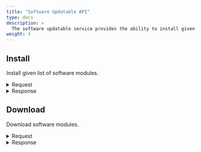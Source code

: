```yaml
---
title: "Software Updatable API"
type: docs
description: >
  The software updatable service provides the ability to install given list of software modules and to download modules.
weight: 4
---
```


## **Install**
Install given list of software modules.

<details>
  <summary>Request</summary>

**Hono Command:** `command//<name>:<namespace>/req//install`

**Ditto Message:**

> | Name | Value | Description |
> | - | - | - |
> | topic | `<name>/<namespace>/things/live/messages/install` | Information about the affected Thing and the type of operation |
> | path | `/features/SoftwareUpdatable/inbox/messages/install` | A path to the `SoftwareUpdatable` Feature, it's message channel, and `install` command |
> | **Headers** | | Additional headers |
> | response-required | true/false | If response is required |
> | content-type | `application/json` | The content type |
> | correlation-id | UUID | Used for correlating protocol messages, the same correlation-id as the response message |
> | **Value** | | JSON presentation of software module that will be installed |
> | correlationId | | Unique identifier that is used to associate and track the series of messages |
> | weight | | The weight is the priority in case of multiple, parallel instructions |
> | metadata | | The metadata is any other information which should be passed to the device |
> | forced | true/false | Forced to remove the software modules |
> | **softwareModules** | | An array of software modules to be installed |
> | metadata | | The metadata is any other information which should be passed to the device |
> | **softwareModule** | | An unique identifier for the software module |
> | name | | The name of the software module |
> | version | | The version of the software module |
> | **artifacts** | | An array of artifacts contained in the software module |
> | filename | | The file name of the artifact |
> | size | | Artifact file size in bytes |
> | **download** | | A map with protocols and links for downloading the artifacts |
> | key | HTTP/HTTPS/FTP/SFTP | Available transport protocols |
> | url | | URL to download the artifact |
> | md5url | | MD5URL to download the MD5SUM file |
> | **checksums** | | A map with checksums to verify the proper download |
> | MD5 | | MD5 checksum |
> | SHA1 | | MD5 checksum |
> | SHA256 | | MD5 checksum |

<br>

**Example** : Install a `hello-world` software module.

**Topic:** `command//edge:device/req//install`
```json
{
	"topic":"edge/device/things/live/messages/install",
	"headers":{
		"response-required":true,
		"content-type":"application/json",
		"correlation-id":"<UUID>"
	},
	"path":"/features/SoftwareUpdatable/inbox/messages/install",
	"value":{
		"correlationId":"other_correlation_id",
		"softwareModules":[
			{
				"softwareModule":{
					"name":"install-hello",
					"version":"1.0.0"
				},
				"artifacts":[
					{
						"checksums":{
							"SHA256":"db954c633393c1402f145a60fd58d312f5af96ce49422fcfd6ce42a3c4cceeca",
							"MD5":"8c5a0fa2c01e218262d672bf643652fd",
							"SHA1":"7539b451d818d94bcd97d401a5467b3e1c0b8981"
						},
						"download":{
							"HTTPS":{
								"url":"https://github.com/eclipse-kanto/kanto/raw/main/quickstart/install_hello.sh"
							}
						},
						"filename":"install.sh",
						"size":544
					}
				]
			}
		]
	}
}
```
</details>

<details>
  <summary>Response</summary>

**Hono Command** : `command//<name>:<namespace>/res//install`

**Ditto Message:**

> | Name | Value | Description |
> | - | - | - |
> | topic | `<name>/<namespace>/things/live/messages/install` | Information about the affected Thing and the type of operation |
> | path | `/features/SoftwareUpdatable/outbox/messages/install` | A path to the `SoftwareUpdatable` Feature, it's message channel, and `install` command |
> | **Headers** | | Additional headers |
> | content-type | `application/json` | The content type |
> | correlation-id | \<UUID\> | The same correlation id as the sent request message |
> | **Status** | | Status of the operation install software modules |

<br>

**Example** : The response of the install software modules operation.

**Topic:** `command//edge:device/res//install``
```json
{
	"topic":"edge/device/things/live/messages/install",
	"headers":{
		"content-type":"application/json",
		"correlation-id":"<UUID>"
	},
	"path":"/features/SoftwareUpdatable/outbox/messages/install",
	"status": 204
}
```
</details>

## **Download**
Download software modules.

<details>
  <summary>Request</summary>

**Hono Command:** `command//<name>:<namespace>/req//download`

**Ditto Message:**

> | Name | Value | Description |
> | - | - | - |
> | topic | `<name>/<namespace>/things/live/messages/download` | Information about the affected Thing and the type of operation |
> | path | `/features/SoftwareUpdatable/inbox/messages/download` | A path to the `SoftwareUpdatable` Feature, it's message channel, and `download` command |
> | **Headers** | | Additional headers |
> | response-required | true/false | If response is required |
> | content-type | `application/json` | The content type |
> | correlation-id | UUID | Used for correlating protocol messages, the same correlation-id as the sent back response message |
> | **Value** | | JSON representation of the software modules that will be downloaded |
> | correlationId | | Unique identifier that is used to associate and track the series of messages |
> | weight | | The weight is the priority in case of multiple, parallel instructions |
> | metadata | | The metadata is any other information which should be passed to the device |
> | forced | true/false | Remove the software modules forcefully |
> | **softwareModules** | | An array of software modules that will be downloaded|
> | metadata | | The metadata is any other information which should be passed to the device |
> | **softwareModule** | | A unique identifier for the software module |
> | name | | The name of the software module |
> | version | | The version of the software module |
> | **artifacts** | | An array of artifacts contained in the software module |
> | filename | | The file name of the artifact |
> | size | | Artifact file size in bytes |
> | **download** | | A map with protocols and links for downloading the artifacts |
> | key | HTTP/HTTPS/FTP/SFTP | Available transport protocols |
> | url | | URL to download the artifact |
> | md5url | | MD5URL to download the MD5SUM file |
> | **checksums** | | A map with checksums to verify the proper download |
> | MD5 | | MD5 checksum |
> | SHA1 | | MD5 checksum |
> | SHA256 | | MD5 checksum |

<br>

**Example** : Download a hello-world software module.

**Topic:** `command//edge:device/req//download`
```json
{
	"topic":"edge/device/things/live/messages/download",
	"headers":{
		"response-required":true,
		"content-type":"application/json",
		"correlation-id":"<UUID>"
	},
	"path":"/features/SoftwareUpdatable/inbox/messages/download",
	"value": {
		"correlationId":"other_correlation_id",
        "softwareModules":[
			{
				"softwareModule":{
					"name":"install-hello",
					"version":"1.0.0"
				},
				"artifacts":[
					{
						"checksums":{
							"SHA256":"db954c633393c1402f145a60fd58d312f5af96ce49422fcfd6ce42a3c4cceeca",
							"MD5":"8c5a0fa2c01e218262d672bf643652fd",
							"SHA1":"7539b451d818d94bcd97d401a5467b3e1c0b8981"
						},
						"download":{
							"HTTPS":{
								"url":"https://github.com/eclipse-kanto/kanto/raw/main/quickstart/install_hello.sh"
							}
						},
						"filename":"install.sh",
						"size":544
					}
				]
			}
		],
	}
}
```
</details>

<details>
  <summary>Response</summary>

**Hono Command** : `command//<name>:<namespace>/res//download`

**Ditto Message:**

> | Name | Value | Description |
> | - | - | - |
> | topic | `<name>/<namespace>/things/live/messages/download` | Information about the affected Thing and the type of operation |
> | path | `/features/SoftwareUpdatable/outbox/messages/download` | A path to the `SoftwareUpdatable` Feature, it's message channel, and `download` command |
> | **Headers** | | Additional headers |
> | correlation-id | container UUID | The same correlation id as the request message |
> | **Status** | | Status of the  `download` operation |

<br>

**Example** : Successful download response.

**Topic:** `command//edge:device/res//download``
```json
{
	"topic":"edge/device/things/live/messages/download",
	"headers":{
		"correlation-id":"<UUID>"
	},
	"path":"/features/SoftwareUpdatable/outbox/messages/download",
	"status":204
}
```
</details>